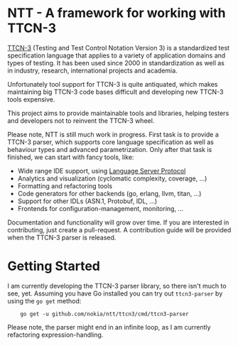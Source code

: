 # NTT - A framework for working with TTCN-3 

[TTCN-3](etsi-homepage) (Testing and Test Control Notation Version 3) is
a standardized test specification language that applies to a variety of
application domains and types of testing. It has been used since 2000 in
standardization as well as in industry, research, international projects and
academia.

[etsi-homepage]: http://www.ttcn-3.org/

Unfortunately tool support for TTCN-3 is quite antiquated, which makes
maintaining big TTCN-3 code bases difficult and developing new TTCN-3 tools
expensive.

This project aims to provide maintainable tools and libraries, helping testers
and developers not to reinvent the TTCN-3 wheel.

Please note, NTT is still much work in progress. First task is to provide a
TTCN-3 parser, which supports core language specification as well as behaviour
types and advanced parametrization. Only after that task is finished, we can
start with fancy tools, like:

  * Wide range IDE support, using [Language Server Protocol](lsp-homepage)
  * Analytics and visualization (cyclomatic complexity, coverage, ...)
  * Formatting and refactoring tools
  * Code generators for other backends (go, erlang, llvm, titan, ...)
  * Support for other IDLs (ASN.1, Protobuf, IDL, ...)
  * Frontends for configuration-management, monitoring, ...

Documentation and functionality will grow over time. If you are interested in
contributing, just create a pull-request. A contribution guide will be provided
when the TTCN-3 parser is released.

[lsp-homepage]: https://microsoft.github.io/language-server-protocol/


# Getting Started

I am currently developing the TTCN-3 parser library, so there isn't much to see,
yet. Assuming you have Go installed you can try out `ttcn3-parser` by using the
`go get` method:

        go get -u github.com/nokia/ntt/ttcn3/cmd/ttcn3-parser

Please note, the parser might end in an infinite loop, as I am currently
refactoring expression-handling.
